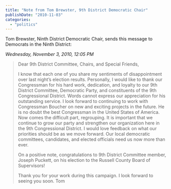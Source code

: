 ```yaml
---
title: "Note from Tom Brewster, 9th District Democratic Chair"
publishDate: "2010-11-03"
categories: 
  - "politics"
---
```


Tom Brewster, Ninth District Democratic Chair, sends this message to Democrats in the Ninth District:

_Wednesday, November 3, 2010, 12:05 PM_

> Dear 9th District Committee, Chairs, and Special Friends,
> 
> I know that each one of you share my sentiments of disappointment over last night’s election results. Personally, I would like to thank our Congressman for his hard work, dedication, and loyalty to our 9th District Committee, Democratic Party, and constituents of the 9th Congressional District. Words cannot express our appreciation for his outstanding service. I look forward to continuing to work with Congressman Boucher on new and exciting projects in the future. He is no doubt the best Congressman in the United States of America. Now comes the difficult part, regrouping. It is important that we continue to grow our party and strengthen our organization here in the 9th Congressional District. I would love feedback on what our priorities should be as we move forward. Our local democratic committees, candidates, and elected officials need us now more than ever.
> 
> On a positive note, congratulations to 9th District Committee member, Joseph Puckett, on his election to the Russell County Board of Supervisors!
> 
> Thank you for your work during this campaign. I look forward to seeing you soon. Tom
